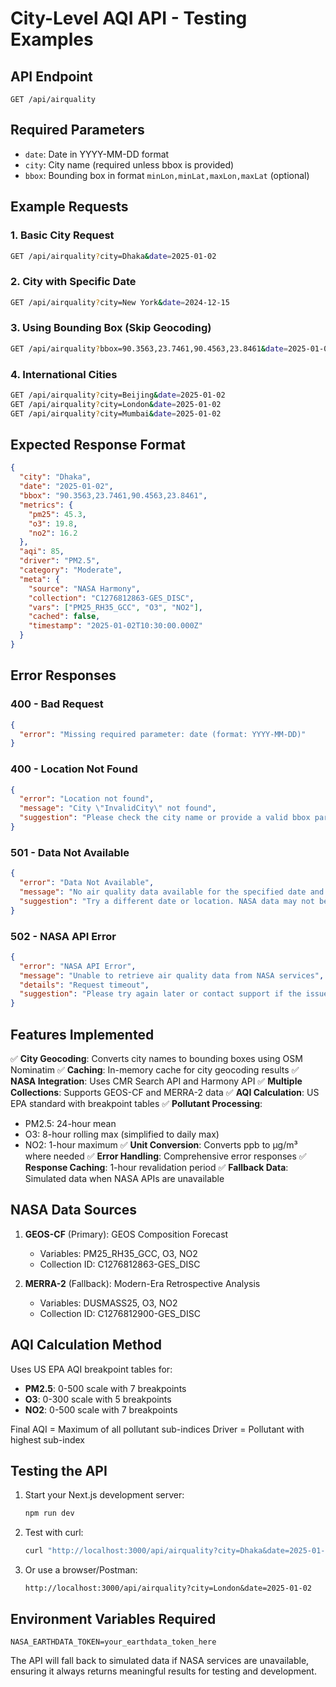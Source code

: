# City-Level AQI API - Testing Examples

## API Endpoint
`GET /api/airquality`

## Required Parameters
- `date`: Date in YYYY-MM-DD format
- `city`: City name (required unless bbox is provided)
- `bbox`: Bounding box in format `minLon,minLat,maxLon,maxLat` (optional)

## Example Requests

### 1. Basic City Request
```bash
GET /api/airquality?city=Dhaka&date=2025-01-02
```

### 2. City with Specific Date
```bash
GET /api/airquality?city=New York&date=2024-12-15
```

### 3. Using Bounding Box (Skip Geocoding)
```bash
GET /api/airquality?bbox=90.3563,23.7461,90.4563,23.8461&date=2025-01-02
```

### 4. International Cities
```bash
GET /api/airquality?city=Beijing&date=2025-01-02
GET /api/airquality?city=London&date=2025-01-02
GET /api/airquality?city=Mumbai&date=2025-01-02
```

## Expected Response Format

```json
{
  "city": "Dhaka",
  "date": "2025-01-02",
  "bbox": "90.3563,23.7461,90.4563,23.8461",
  "metrics": {
    "pm25": 45.3,
    "o3": 19.8,
    "no2": 16.2
  },
  "aqi": 85,
  "driver": "PM2.5",
  "category": "Moderate",
  "meta": {
    "source": "NASA Harmony",
    "collection": "C1276812863-GES_DISC",
    "vars": ["PM25_RH35_GCC", "O3", "NO2"],
    "cached": false,
    "timestamp": "2025-01-02T10:30:00.000Z"
  }
}
```

## Error Responses

### 400 - Bad Request
```json
{
  "error": "Missing required parameter: date (format: YYYY-MM-DD)"
}
```

### 400 - Location Not Found
```json
{
  "error": "Location not found",
  "message": "City \"InvalidCity\" not found",
  "suggestion": "Please check the city name or provide a valid bbox parameter"
}
```

### 501 - Data Not Available
```json
{
  "error": "Data Not Available",
  "message": "No air quality data available for the specified date and location",
  "suggestion": "Try a different date or location. NASA data may not be available for all regions and dates."
}
```

### 502 - NASA API Error
```json
{
  "error": "NASA API Error",
  "message": "Unable to retrieve air quality data from NASA services",
  "details": "Request timeout",
  "suggestion": "Please try again later or contact support if the issue persists"
}
```

## Features Implemented

✅ **City Geocoding**: Converts city names to bounding boxes using OSM Nominatim
✅ **Caching**: In-memory cache for city geocoding results
✅ **NASA Integration**: Uses CMR Search API and Harmony API
✅ **Multiple Collections**: Supports GEOS-CF and MERRA-2 data
✅ **AQI Calculation**: US EPA standard with breakpoint tables
✅ **Pollutant Processing**: 
  - PM2.5: 24-hour mean
  - O3: 8-hour rolling max (simplified to daily max)
  - NO2: 1-hour maximum
✅ **Unit Conversion**: Converts ppb to µg/m³ where needed
✅ **Error Handling**: Comprehensive error responses
✅ **Response Caching**: 1-hour revalidation period
✅ **Fallback Data**: Simulated data when NASA APIs are unavailable

## NASA Data Sources

1. **GEOS-CF** (Primary): GEOS Composition Forecast
   - Variables: PM25_RH35_GCC, O3, NO2
   - Collection ID: C1276812863-GES_DISC

2. **MERRA-2** (Fallback): Modern-Era Retrospective Analysis
   - Variables: DUSMASS25, O3, NO2
   - Collection ID: C1276812900-GES_DISC

## AQI Calculation Method

Uses US EPA AQI breakpoint tables for:
- **PM2.5**: 0-500 scale with 7 breakpoints
- **O3**: 0-300 scale with 5 breakpoints  
- **NO2**: 0-500 scale with 7 breakpoints

Final AQI = Maximum of all pollutant sub-indices
Driver = Pollutant with highest sub-index

## Testing the API

1. Start your Next.js development server:
   ```bash
   npm run dev
   ```

2. Test with curl:
   ```bash
   curl "http://localhost:3000/api/airquality?city=Dhaka&date=2025-01-02"
   ```

3. Or use a browser/Postman:
   ```
   http://localhost:3000/api/airquality?city=London&date=2025-01-02
   ```

## Environment Variables Required

```env
NASA_EARTHDATA_TOKEN=your_earthdata_token_here
```

The API will fall back to simulated data if NASA services are unavailable, ensuring it always returns meaningful results for testing and development.
